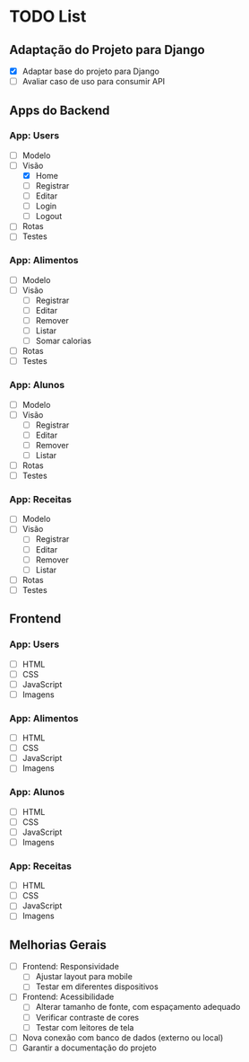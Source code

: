 # TODO List

## Adaptação do Projeto para Django
- [x] Adaptar base do projeto para Django
- [ ] Avaliar caso de uso para consumir API

## Apps do Backend

### App: Users
- [ ] Modelo
- [ ] Visão
  - [x] Home
  - [ ] Registrar
  - [ ] Editar
  - [ ] Login
  - [ ] Logout
- [ ] Rotas
- [ ] Testes

### App: Alimentos
- [ ] Modelo
- [ ] Visão
  - [ ] Registrar
  - [ ] Editar
  - [ ] Remover
  - [ ] Listar
  - [ ] Somar calorias
- [ ] Rotas
- [ ] Testes

### App: Alunos
- [ ] Modelo
- [ ] Visão
  - [ ] Registrar
  - [ ] Editar
  - [ ] Remover
  - [ ] Listar
- [ ] Rotas
- [ ] Testes

### App: Receitas
- [ ] Modelo
- [ ] Visão
  - [ ] Registrar
  - [ ] Editar
  - [ ] Remover
  - [ ] Listar
- [ ] Rotas
- [ ] Testes

## Frontend

### App: Users
- [ ] HTML
- [ ] CSS
- [ ] JavaScript
- [ ] Imagens

### App: Alimentos
- [ ] HTML
- [ ] CSS
- [ ] JavaScript
- [ ] Imagens

### App: Alunos
- [ ] HTML
- [ ] CSS
- [ ] JavaScript
- [ ] Imagens

### App: Receitas
- [ ] HTML
- [ ] CSS
- [ ] JavaScript
- [ ] Imagens

## Melhorias Gerais
- [ ] Frontend: Responsividade
  - [ ] Ajustar layout para mobile
  - [ ] Testar em diferentes dispositivos
- [ ] Frontend: Acessibilidade
  - [ ] Alterar tamanho de fonte, com espaçamento adequado
  - [ ] Verificar contraste de cores
  - [ ] Testar com leitores de tela
- [ ] Nova conexão com banco de dados (externo ou local)
- [ ] Garantir a documentação do projeto